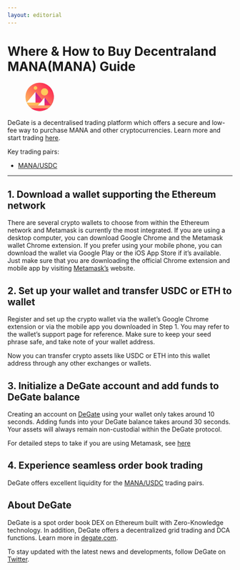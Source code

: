 ```yaml
---
layout: editorial
---
```


# Where & How to Buy Decentraland MANA(MANA) Guide

<figure><img src="../.gitbook/assets/mana_0x0f5d2fb29fb7d3cfee444a200298f468908cc9421695771045623.jpg" alt="MANA" width="64" style="border-radius: 50%;"><figcaption></figcaption></figure>

DeGate is a decentralised trading platform which offers a secure and low-fee way to purchase MANA and other cryptocurrencies. Learn more and start trading [here](https://app.degate.com/trade/USDC/0x0f5d2fb29fb7d3cfee444a200298f468908cc942?utm_source=howtobuy).&#x20;

Key trading pairs:

* [MANA/USDC](https://app.degate.com/trade/USDC/0x0f5d2fb29fb7d3cfee444a200298f468908cc942?utm_source=howtobuy)

***

## 1. Download a wallet supporting the Ethereum network

There are several crypto wallets to choose from within the Ethereum network and Metamask is currently the most integrated. If you are using a desktop computer, you can download Google Chrome and the Metamask wallet Chrome extension. If you prefer using your mobile phone, you can download the wallet via Google Play or the iOS App Store if it’s available. Just make sure that you are downloading the official Chrome extension and mobile app by visiting [Metamask’s](https://metamask.io/) website.

## 2. Set up your wallet and transfer USDC or ETH to wallet

Register and set up the crypto wallet via the wallet’s Google Chrome extension or via the mobile app you downloaded in Step 1. You may refer to the wallet’s support page for reference. Make sure to keep your seed phrase safe, and take note of your wallet address.&#x20;

Now you can transfer crypto assets like USDC or ETH into this wallet address through any other exchanges or wallets.

## 3. Initialize a DeGate account and add funds to DeGate balance

Creating an account on [DeGate](https://app.degate.com/?utm_source=MANA_howtobuy) using your wallet only takes around 10 seconds. Adding funds into your DeGate balance takes around 30 seconds. Your assets will always remain non-custodial within the DeGate protocol.

For detailed steps to take if you are using Metamask, see [here](https://docs.degate.com/v/product_en/main-features/wallet-connectivity/metamask)

## 4. Experience seamless order book trading

DeGate offers excellent liquidity for the [MANA/USDC](https://app.degate.com/trade/USDC/0x0f5d2fb29fb7d3cfee444a200298f468908cc942?utm_source=howtobuy) trading pairs.&#x20;

## About DeGate

DeGate is a spot order book DEX on Ethereum built with Zero-Knowledge technology. In addition, DeGate offers a decentralized grid trading and DCA functions. Learn more in [degate.com](https://degate.com/?utm_source=MANA_howtobuy).

To stay updated with the latest news and developments, follow DeGate on [Twitter](https://twitter.com/degatedex).

